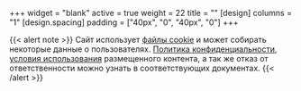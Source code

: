 +++
widget = "blank"
active = true
weight = 22
title = ""
[design]
columns = "1"
[design.spacing]
  padding = ["40px", "0", "40px", "0"]
+++

{{< alert note >}}
Сайт использует [файлы cookie](/cookies/) и может собирать некоторые данные о пользователях. [Политика конфиденциальности](/политика-конфиденциальности/), [условия использования](/условия-использования/) размещенного контента, а так же отказ от ответственности можно узнать в соответствующих документах.
{{< /alert >}}
